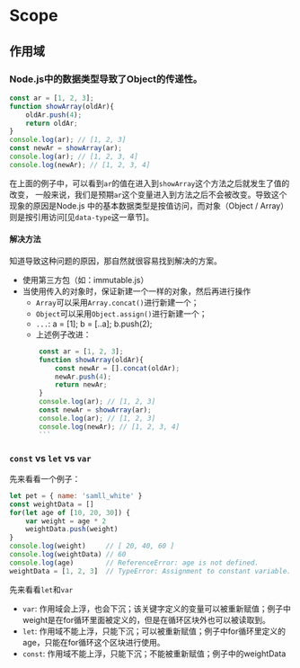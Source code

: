 # Scope

## 作用域

### Node.js中的数据类型导致了Object的传递性。

```javascript
const ar = [1, 2, 3];
function showArray(oldAr){
	oldAr.push(4);
	return oldAr;
}
console.log(ar); // [1, 2, 3]
const newAr = showArray(ar);
console.log(ar); // [1, 2, 3, 4]
console.log(newAr); // [1, 2, 3, 4]
```

在上面的例子中，可以看到`ar`的值在进入到`showArray`这个方法之后就发生了值的改变，
一般来说，我们是预期`ar`这个变量进入到方法之后不会被改变。导致这个现象的原因是Node.js
中的基本数据类型是按值访问，而对象（Object / Array）则是按引用访问[见`data-type`这一章节]。

#### 解决方法
知道导致这种问题的原因，那自然就很容易找到解决的方案。
- 使用第三方包（如：immutable.js）
- 当使用传入的对象时，保证新建一个一样的对象，然后再进行操作
	- `Array`可以采用`Array.concat()`进行新建一个；
	- `Object`可以采用`Object.assign()`进行新建一个；
	- `...`: a = [1]; b = [..a]; b.push(2);
 	- 上述例子改进：
	```javascript
		const ar = [1, 2, 3];
		function showArray(oldAr){
			const newAr = [].concat(oldAr);
			newAr.push(4);
			return newAr;
		}
		console.log(ar); // [1, 2, 3]
		const newAr = showArray(ar);
		console.log(ar); // [1, 2, 3]
		console.log(newAr); // [1, 2, 3, 4]
		```

### `const` vs `let` vs `var`

先来看看一个例子：

```javascript
let pet = { name: 'samll_white' }
const weightData = []
for(let age of [10, 20, 30]) {
	var weight = age * 2
	weightData.push(weight)
}
console.log(weight)     // [ 20, 40, 60 ]
console.log(weightData) // 60
console.log(age)        // ReferenceError: age is not defined.
weightData = [1, 2, 3]  // TypeError: Assignment to constant variable.
```

先来看看`let`和`var`
- `var`: 作用域会上浮，也会下沉；该关键字定义的变量可以被重新赋值；例子中weight是在for循环里面被定义的，但是在循环区块外也可以被读取到。
- `let`: 作用域不能上浮，只能下沉；可以被重新赋值；例子中for循环里定义的age，只能在for循环这个区块进行使用。
- `const`: 作用域不能上浮，只能下沉；不能被重新赋值；例子中的weightData
